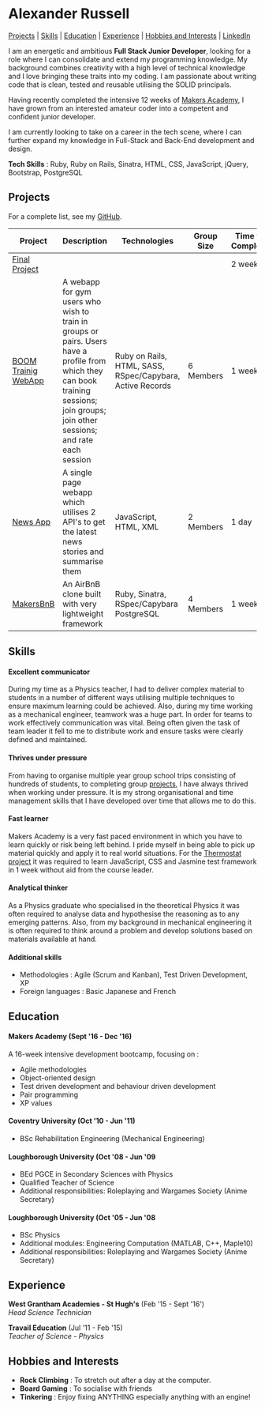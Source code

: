 # Alexander Russell

[Projects](#projects) | [Skills](#skills) | [Education](#education) | [Experience](#experience) | [Hobbies and Interests](#hobbies-and-interests) | [LinkedIn](https://uk.linkedin.com/in/alexander-russell-086366132)

I am an energetic and ambitious **Full Stack Junior Developer**, looking for a role where I can consolidate and extend my programming knowledge. My background combines creativity with a high level of technical knowledge and I love bringing these traits into my coding. I am passionate about writing code that is clean, tested and reusable utilising the SOLID principals.

Having recently completed the intensive 12 weeks of [Makers Academy](http://www.makersacademy.com/), I have grown from an interested amateur coder into a competent and confident junior developer.

I am currently looking to take on a career in the tech scene, where I can further expand my knowledge in Full-Stack and Back-End development and design.

**Tech Skills** : Ruby, Ruby on Rails, Sinatra, HTML, CSS, JavaScript, jQuery, Bootstrap, PostgreSQL

## Projects

For a complete list, see my [GitHub](https://github.com/alexanderwjrussell?tab=repositories).

| Project   | Description | Technologies | Group Size | Time to Complete |
|---        |---          |---           |---         |---               |
| [Final Project](address) | <description goes here> | <technologies go here> | <group size goes here> | 2 weeks |
| [BOOM Trainig WebApp](https://github.com/alexanderwjrussell/boom_training_webapp) | A webapp for gym users who wish to train in groups or pairs. Users have a profile from which they can book training sessions; join groups; join other sessions; and rate each session | Ruby on Rails, HTML, SASS, RSpec/Capybara, Active Records | 6 Members | 1 week |
| [News App](https://github.com/alexanderwjrussell/news-summary-project) | A single page webapp which utilises 2 API's to get the latest news stories and summarise them | JavaScript, HTML, XML | 2 Members | 1 day |
| [MakersBnB](https://github.com/alexanderwjrussell/makers_bnb) | An AirBnB clone built with very lightweight framework | Ruby, Sinatra, RSpec/Capybara PostgreSQL | 4 Members | 1 week |

## Skills

#### Excellent communicator

During my time as a Physics teacher, I had to deliver complex material to students in a number of different ways utilising multiple techniques to ensure maximum learning could be achieved. Also, during my time working as a mechanical engineer, teamwork was a huge part. In order for teams to work effectively communication was vital. Being often given the task of team leader it fell to me to distribute work and ensure tasks were clearly defined and maintained.

#### Thrives under pressure

From having to organise multiple year group school trips consisting of hundreds of students, to completing group [projects](#projects), I have always thrived when working under pressure. It is my strong organisational and time management skills that I have developed over time that allows me to do this.

#### Fast learner

Makers Academy is a very fast paced environment in which you have to learn quickly or risk being left behind. I pride myself in being able to pick up material quickly and apply it to real world situations. For the [Thermostat project](https://github.com/alexanderwjrussell/thermostatJS) it was required to learn JavaScript, CSS and Jasmine test framework in 1 week without aid from the course leader.

#### Analytical thinker

As a Physics graduate who specialised in the theoretical Physics it was often required to analyse data and hypothesise the reasoning as to any emerging patterns. Also, from my background in mechanical engineering it is often required to think around a problem and develop solutions based on materials available at hand.

#### Additional skills

 - Methodologies : Agile (Scrum and Kanban), Test Driven Development, XP
 - Foreign languages : Basic Japanese and French  

## Education

#### Makers Academy (Sept '16 - Dec '16)

A 16-week intensive development bootcamp, focusing on :

- Agile methodologies
- Object-oriented design
- Test driven development and behaviour driven development
- Pair programming
- XP values

#### Coventry University (Oct '10 - Jun '11)

- BSc Rehabilitation Engineering (Mechanical Engineering)

#### Loughborough University (Oct '08 - Jun '09

- BEd  PGCE in Secondary Sciences with Physics
- Qualified Teacher of Science
- Additional responsibilities: Roleplaying and Wargames Society (Anime Secretary)

#### Loughborough University (Oct '05 - Jun '08

- BSc Physics
- Additional modules: Engineering Computation (MATLAB, C++, Maple10)
- Additional responsibilities: Roleplaying and Wargames Society (Anime Secretary)

## Experience

**West Grantham Academies - St Hugh's** (Feb '15 - Sept '16')    
*Head Science Technician*  

**Travail Education** (Jul '11 - Feb '15)    
*Teacher of Science - Physics*  

## Hobbies and Interests
- **Rock Climbing** : To stretch out after a day at the computer.
- **Board Gaming** : To socialise with friends
- **Tinkering** : Enjoy fixing ANYTHING especially anything with an engine!
